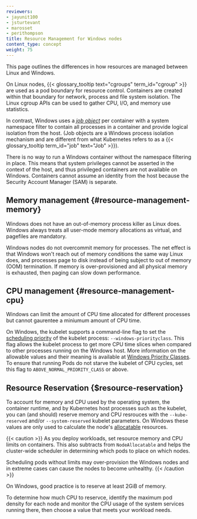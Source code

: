 ```yaml
---
reviewers:
- jayunit100
- jsturtevant
- marosset
- perithompson
title: Resource Management for Windows nodes
content_type: concept
weight: 75
---
```


<!-- overview -->

This page outlines the differences in how resources are managed between Linux and Windows.

<!-- body -->

On Linux nodes, {{< glossary_tooltip text="cgroups" term_id="cgroup" >}} are used
as a pod boundary for resource control. Containers are created within that boundary
for network, process and file system isolation. The Linux cgroup APIs can be used to
gather CPU, I/O, and memory use statistics.

In contrast, Windows uses a [_job object_](https://docs.microsoft.com/windows/win32/procthread/job-objects) per container with a system namespace filter
to contain all processes in a container and provide logical isolation from the
host.
(Job objects are a Windows process isolation mechanism and are different from
what Kubernetes refers to as a {{< glossary_tooltip term_id="job" text="Job" >}}).

There is no way to run a Windows container without the namespace filtering in
place. This means that system privileges cannot be asserted in the context of the
host, and thus privileged containers are not available on Windows.
Containers cannot assume an identity from the host because the Security Account Manager
(SAM) is separate.

## Memory management {#resource-management-memory}

Windows does not have an out-of-memory process killer as Linux does. Windows always
treats all user-mode memory allocations as virtual, and pagefiles are mandatory.

Windows nodes do not overcommit memory for processes. The
net effect is that Windows won't reach out of memory conditions the same way Linux
does, and processes page to disk instead of being subject to out of memory (OOM)
termination. If memory is over-provisioned and all physical memory is exhausted,
then paging can slow down performance.

## CPU management {#resource-management-cpu}

Windows can limit the amount of CPU time allocated for different processes but cannot
gaurentee a miniumum amount of CPU time.

On Windows, the kubelet supports a command-line flag to set the
[scheduling priority](https://docs.microsoft.com/windows/win32/procthread/scheduling-priorities) of the
kubelet process: `--windows-priorityclass`. This flag allows the kubelet process to get
more CPU time slices when compared to other processes running on the Windows host.
More information on the allowable values and their meaning is available at
[Windows Priority Classes](https://docs.microsoft.com/en-us/windows/win32/procthread/scheduling-priorities#priority-class).
To ensure that running Pods do not starve the kubelet of CPU cycles, set this flag to `ABOVE_NORMAL_PRIORITY_CLASS` or above.

## Resource Reservation {$resource-reservation}

To account for memory and CPU used by the operating system, the container runtime, and by
Kubernetes host processes such as the kubelet, you can (and should) reserve
memory and CPU resrouces with the  `--kube-reserved` and/or `--system-reserved` kubelet parameters.
On Windows these values are only used to calculate the node's [allocatable](/docs/tasks/administer-cluster/reserve-compute-resources/#node-allocatable) resources.

{{< caution >}}
As you deploy workloads, set resource memory and CPU limits on containers.
This also subtracts from `NodeAllocatable` and helps the cluster-wide scheduler in determining which pods to place on which nodes.

Scheduling pods without limits may over-provision the Windows nodes and in extreme
cases can cause the nodes to become unhealthy.
{{< /caution >}}

On Windows, good practice is to reserve at least 2GiB of memory.

To determine how much CPU to reservce,
identify the maximum pod density for each node and monitor the CPU usage of
the system services running there, then choose a value that meets your workload needs.
